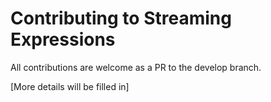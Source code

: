 # Contributing to Streaming Expressions

All contributions are welcome as a PR to the develop branch.

[More details will be filled in]
